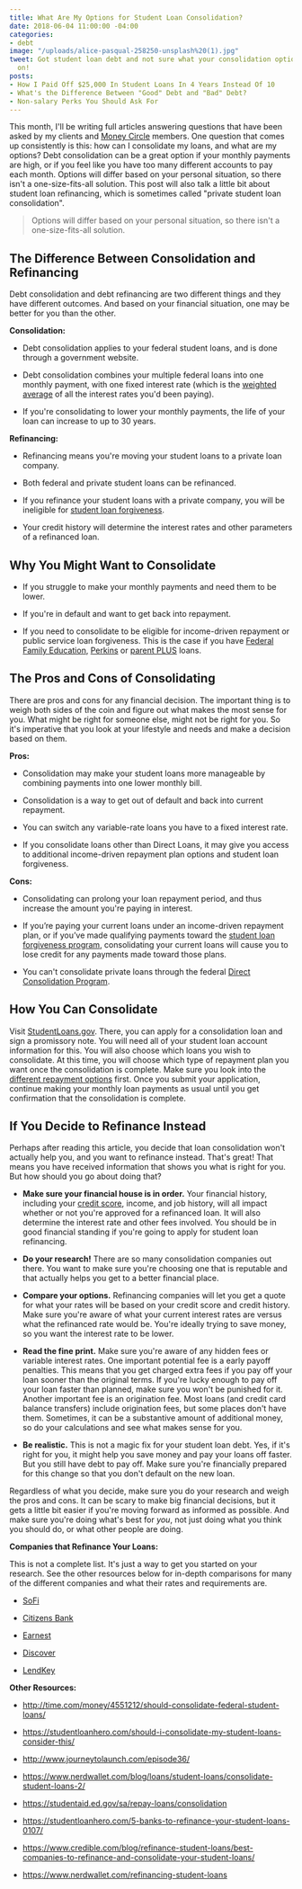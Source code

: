 ```yaml
---
title: What Are My Options for Student Loan Consolidation?
date: 2018-06-04 11:00:00 -04:00
categories:
- debt
image: "/uploads/alice-pasqual-258250-unsplash%20(1).jpg"
tweet: Got student loan debt and not sure what your consolidation options are? Read
  on!
posts:
- How I Paid Off $25,000 In Student Loans In 4 Years Instead Of 10
- What's the Difference Between "Good" Debt and "Bad" Debt?
- Non-salary Perks You Should Ask For
---
```


This month, I'll be writing full articles answering questions that have been asked by my clients and [Money Circle](http://www.maggiegermano.com/moneycircle) members. One question that comes up consistently is this: how can I consolidate my loans, and what are my options? Debt consolidation can be a great option if your monthly payments are high, or if you feel like you have too many different accounts to pay each month. Options will differ based on your personal situation, so there isn't a one-size-fits-all solution. This post will also talk a little bit about student loan refinancing, which is sometimes called "private student loan consolidation".

> Options will differ based on your personal situation, so there isn't a one-size-fits-all solution.

## The Difference Between Consolidation and Refinancing

Debt consolidation and debt refinancing are two different things and they have different outcomes. And based on your financial situation, one may be better for you than the other.

**Consolidation:**

* Debt consolidation applies to your federal student loans, and is done through a government website.

* Debt consolidation combines your multiple federal loans into one monthly payment, with one fixed interest rate (which is the [weighted average](https://www.nerdwallet.com/blog/loans/student-loans/weighted-average-student-loan-calculator/) of all the interest rates you'd been paying).

* If you're consolidating to lower your monthly payments, the life of your loan can increase to up to 30 years.

**Refinancing:**

* Refinancing means you're moving your student loans to a private loan company.

* Both federal and private student loans can be refinanced.

* If you refinance your student loans with a private company, you will be ineligible for [student loan forgiveness](https://studentloanhero.com/featured/the-complete-list-of-student-loan-forgiveness-programs/).

* Your credit history will determine the interest rates and other parameters of a refinanced loan.

## Why You Might Want to Consolidate

* If you struggle to make your monthly payments and need them to be lower.

* If you're in default and want to get back into repayment.

* If you need to consolidate to be eligible for income-driven repayment or public service loan forgiveness. This is the case if you have [Federal Family Education](https://www2.ed.gov/programs/ffel/index.html?exp=0), [Perkins](https://www2.ed.gov/programs/fpl/index.html?exp=0) or [parent PLUS](https://studentaid.ed.gov/sa/types/loans/plus) loans.

## The Pros and Cons of Consolidating

There are pros and cons for any financial decision. The important thing is to weigh both sides of the coin and figure out what makes the most sense for you. What might be right for someone else, might not be right for you. So it's imperative that you look at your lifestyle and needs and make a decision based on them.

**Pros:**

* Consolidation may make your student loans more manageable by combining payments into one lower monthly bill.

* Consolidation is a way to get out of default and back into current repayment.

* You can switch any variable-rate loans you have to a fixed interest rate.

* If you consolidate loans other than Direct Loans, it may give you access to additional income-driven repayment plan options and student loan forgiveness.

**Cons:**

* Consolidating can prolong your loan repayment period, and thus increase the amount you're paying in interest.

* If you’re paying your current loans under an income-driven repayment plan, or if you’ve made qualifying payments toward the [student loan forgiveness program](https://studentaid.ed.gov/sa/repay-loans/forgiveness-cancellation/public-service), consolidating your current loans will cause you to lose credit for any payments made toward those plans.

* You can't consolidate private loans through the federal [Direct Consolidation Program](https://studentaid.ed.gov/sa/repay-loans/consolidation).

## How You Can Consolidate

Visit [StudentLoans.gov](https://studentloans.gov/myDirectLoan/launchConsolidation.action). There, you can apply for a consolidation loan and sign a promissory note. You will need all of your student loan account information for this. You will also choose which loans you wish to consolidate. At this time, you will choose which type of repayment plan you want once the consolidation is complete. Make sure you look into the [different repayment options](https://www.nerdwallet.com/blog/loans/student-loans/student-loan-repayment-plans/) first. Once you submit your application, continue making  your monthly loan payments as usual until you get confirmation that the consolidation is complete.

## If You Decide to Refinance Instead

Perhaps after reading this article, you decide that loan consolidation won't actually help you, and you want to refinance instead. That's great! That means you have received information that shows you what is right for you. But how should you go about doing that?

* **Make sure your financial house is in order.** Your financial history, including your [credit score](https://www.maggiegermano.com/blog/care-about-your-credit-score), income, and job history, will all impact whether or not you're approved for a refinanced loan. It will also determine the interest rate and other fees involved. You should be in good financial standing if you're going to apply for student loan refinancing.

* **Do your research!** There are so many consolidation companies out there. You want to make sure you're choosing one that is reputable and that actually helps you get to a better financial place.

* **Compare your options.** Refinancing companies will let you get a quote for what your rates will be based on your credit score and credit history. Make sure you're aware of what your current interest rates are versus what the refinanced rate would be. You're ideally trying to save money, so you want the interest rate to be lower.

* **Read the fine print.** Make sure you're aware of any hidden fees or variable interest rates. One important potential fee is a early payoff penalties. This means that you get charged extra fees if you pay off your loan sooner than the original terms. If you're lucky enough to pay off your loan faster than planned, make sure you won't be punished for it. Another important fee is an origination fee. Most loans (and credit card balance transfers) include origination fees, but some places don't have them. Sometimes, it can be a substantive amount of additional money, so do your calculations and see what makes sense for you.

* **Be realistic.** This is not a magic fix for your student loan debt. Yes, if it's right for you, it might help you save money and pay your loans off faster. But you still have debt to pay off. Make sure you're financially prepared for this change so that you don't default on the new loan.

Regardless of what you decide, make sure you do your research and weigh the pros and cons. It can be scary to make big financial decisions, but it gets a little bit easier if you're moving forward as informed as possible. And make sure you're doing what's best for *you*, not just doing what you think you should do, or what other people are doing.

**Companies that Refinance Your Loans:**

This is not a complete list. It's just a way to get you started on your research. See the other resources below for in-depth comparisons for many of the different companies and what their rates and requirements are.

* [SoFi](https://www.sofi.com/)

* [Citizens Bank](https://www.citizensbank.com/HomePage.aspx)

* [Earnest](https://www.earnest.com/)

* [Discover](https://www.discover.com/)

* [LendKey](https://www.lendkey.com/)

**Other Resources:**

* http://time.com/money/4551212/should-consolidate-federal-student-loans/

* https://studentloanhero.com/should-i-consolidate-my-student-loans-consider-this/

* http://www.journeytolaunch.com/episode36/

* https://www.nerdwallet.com/blog/loans/student-loans/consolidate-student-loans-2/

* https://studentaid.ed.gov/sa/repay-loans/consolidation

* https://studentloanhero.com/5-banks-to-refinance-your-student-loans-0107/

* https://www.credible.com/blog/refinance-student-loans/best-companies-to-refinance-and-consolidate-your-student-loans/

* https://www.nerdwallet.com/refinancing-student-loans 

<script src="https://embeds.nerdwallet.com/embed.js" data-id="429907" data-utm_campaign="sl_prod_429907"></script>